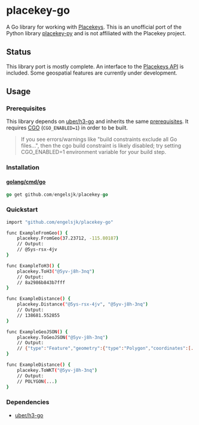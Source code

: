 # placekey-go

A Go library for working with [Placekeys](https://www.placekey.io/). This is an unofficial port of the Python library [placekey-py](https://github.com/Placekey/placekey-py) and is not affiliated with the Placekey project.

## Status

This library port is mostly complete. An interface to the [Placekeys API](https://docs.placekey.io) is included. Some geospatial features are currently under development. 

## Usage

### Prerequisites

This library depends on [uber/h3-go](https://github.com/uber/h3-go) and inherits the same [prerequisites](https://github.com/uber/h3-go#prerequisites). It requires [CGO](https://golang.org/cmd/cgo/) (```CGO_ENABLED=1```) in order to be built.

> If you see errors/warnings like "build constraints exclude all Go files...", then the cgo build constraint is likely disabled; try setting CGO_ENABLED=1 environment variable for your build step.

### Installation

#### [golang/cmd/go](https://golang.org/cmd/go/)

```go
go get github.com/engelsjk/placekey-go
```

### Quickstart

```bash
import "github.com/engelsjk/placekey-go"

func ExampleFromGeo() {
    placekey.FromGeo(37.23712, -115.80187)
    // Output:
    // @5ys-rsx-4jv
}

func ExampleToH3() {
    placekey.ToH3("@5yv-j8h-3nq")
    // Output:
    // 8a2986b843b7fff
}

func ExampleDistance() {
    placekey.Distance("@5ys-rsx-4jv", "@5yv-j8h-3nq")
    // Output:
    // 138681.552855
}

func ExampleGeoJSON() {
    placekey.ToGeoJSON("@5yv-j8h-3nq")
    // Output:
    // {"type":"Feature","geometry":{"type":"Polygon","coordinates":[...]},"properties":null}
}

func ExampleDistance() {
    placekey.ToWKT("@5yv-j8h-3nq")
    // Output:
    // POLYGON(...)
}

```

### Dependencies

* [uber/h3-go](https://github.com/uber/h3-go)
